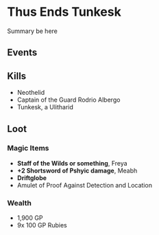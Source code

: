 # Thus Ends Tunkesk

Summary be here

## Events

## Kills

* Neothelid
* Captain of the Guard Rodrio Albergo
* Tunkesk, a Ulitharid

## Loot

### Magic Items

* **Staff of the Wilds or something**, Freya
* **+2 Shortsword of Pshyic damage**, Meabh
* **Driftglobe**
* Amulet of Proof Against Detection and Location


### Wealth

* 1,900 GP
* 9x 100 GP Rubies
